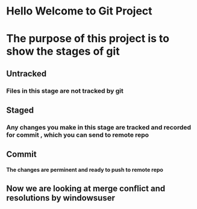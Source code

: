 # Hello Welcome to Git Project

# The purpose of this project is to show the stages of git

## Untracked
### Files in this stage are not tracked by git
## Staged 
### Any changes you make in this stage are tracked and recorded for commit , which you can send to remote repo 
## Commit
#### The changes are perminent and ready to push to remote repo 



## Now we are looking at merge conflict and resolutions by windowsuser
